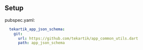 ## Setup

pubspec.yaml:

```yaml
  tekartik_app_json_schema:
    git:
      url: https://github.com/tekartik/app_common_utils.dart
      path: app_json_schema
```
